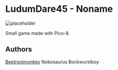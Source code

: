 # LudumDare45 - Noname

![placeholder](https://raw.githubusercontent.com/Beetrootmonkey/LudumDare45/master/favicon.ico)

Small game made with Pico-8.

## Authors

[Beetrootmonkey](https://github.com/Beetrootmonkey)
Nobosaurus
Bockwurstboy
